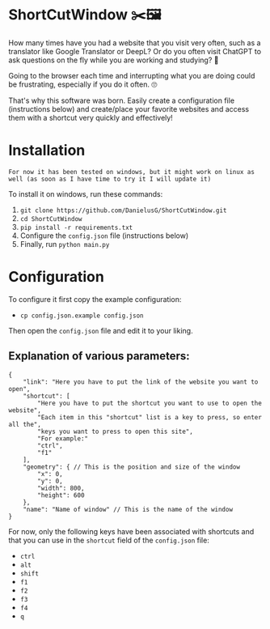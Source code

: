 # ShortCutWindow ✂️🖼️

How many times have you had a website that you visit very often, such as a translator like Google Translator or DeepL? Or do you often visit ChatGPT to ask questions on the fly while you are working and studying? 🤔

Going to the browser each time and interrupting what you are doing could be frustrating, especially if you do it often. 🙄

That's why this software was born. Easily create a configuration file (instructions below) and create/place your favorite websites and access them with a shortcut very quickly and effectively!

# Installation

`For now it has been tested on windows, but it might work on linux as well (as soon as I have time to try it I will update it)`

To install it on windows, run these commands:

1. `git clone https://github.com/DanielusG/ShortCutWindow.git`
2. `cd ShortCutWindow`
3. `pip install -r requirements.txt`
4. Configure the `config.json` file (instructions below)
4. Finally, run `python main.py`

# Configuration

To configure it first copy the example configuration:
* `cp config.json.example config.json`

Then open the `config.json` file and edit it to your liking.

## Explanation of various parameters:

```
{
    "link": "Here you have to put the link of the website you want to open",
    "shortcut": [
        "Here you have to put the shortcut you want to use to open the website",
        "Each item in this "shortcut" list is a key to press, so enter all the",
        "keys you want to press to open this site",
        "For example:"
        "ctrl",
        "f1"
    ],
    "geometry": { // This is the position and size of the window
        "x": 0,
        "y": 0,
        "width": 800,
        "height": 600
    },
    "name": "Name of window" // This is the name of the window
}
```

For now, only the following keys have been associated with shortcuts and that you can use in the `shortcut` field of the `config.json` file:
* `ctrl`
* `alt`
* `shift`
* `f1`
* `f2`
* `f3`
* `f4`
* `q`